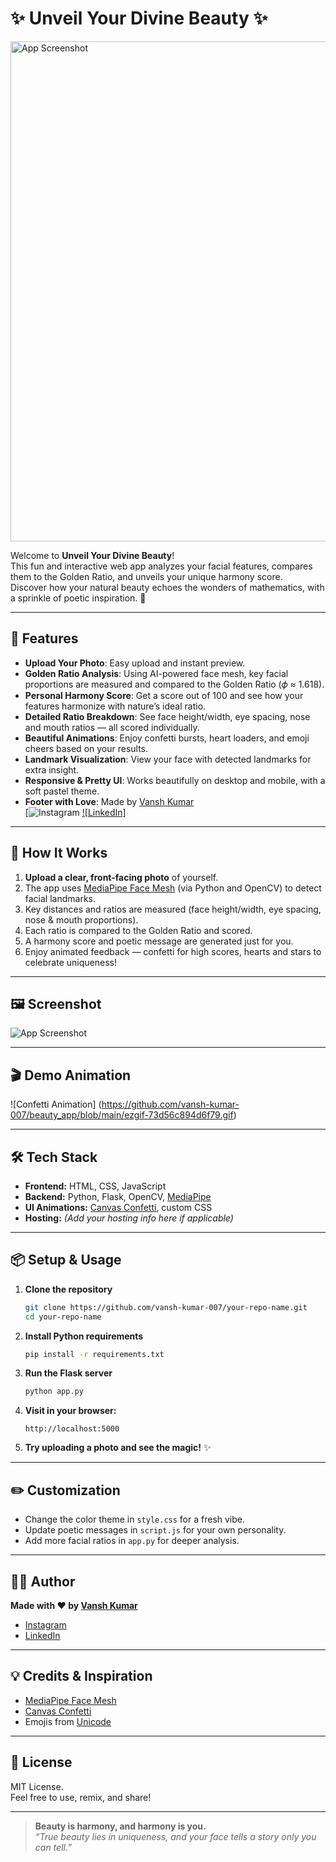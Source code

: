 # ✨ Unveil Your Divine Beauty ✨
<img src="[https://raw.githubusercontent.com/vansh-kumar-007/your-repo-name/main/screenshot.png](https://github.com/vansh-kumar-007/beauty_app/blob/main/Screenshot%20from%202025-05-29%2021-47-34.png)" alt="App Screenshot" width="800"/>


Welcome to **Unveil Your Divine Beauty**!  
This fun and interactive web app analyzes your facial features, compares them to the Golden Ratio, and unveils your unique harmony score.  
Discover how your natural beauty echoes the wonders of mathematics, with a sprinkle of poetic inspiration. 💖

---

## 🌟 Features

- **Upload Your Photo**: Easy upload and instant preview.  
- **Golden Ratio Analysis**: Using AI-powered face mesh, key facial proportions are measured and compared to the Golden Ratio (𝜙 ≈ 1.618).
- **Personal Harmony Score**: Get a score out of 100 and see how your features harmonize with nature’s ideal ratio.
- **Detailed Ratio Breakdown**: See face height/width, eye spacing, nose and mouth ratios — all scored individually.
- **Beautiful Animations**: Enjoy confetti bursts, heart loaders, and emoji cheers based on your results.
- **Landmark Visualization**: View your face with detected landmarks for extra insight.
- **Responsive & Pretty UI**: Works beautifully on desktop and mobile, with a soft pastel theme.
- **Footer with Love**: Made by [Vansh Kumar](https://www.instagram.com/vansh_kumar_369/)  
  [![Instagram](https://www.instagram.com/vansh_kumar_369/) 
  [![LinkedIn]](https://www.linkedin.com/in/vanshkumar007/)

---

## 🚀 How It Works

1. **Upload a clear, front-facing photo** of yourself.
2. The app uses [MediaPipe Face Mesh](https://google.github.io/mediapipe/solutions/face_mesh) (via Python and OpenCV) to detect facial landmarks.
3. Key distances and ratios are measured (face height/width, eye spacing, nose & mouth proportions).
4. Each ratio is compared to the Golden Ratio and scored.
5. A harmony score and poetic message are generated just for you.
6. Enjoy animated feedback — confetti for high scores, hearts and stars to celebrate uniqueness!

---

## 🖼️ Screenshot



![App Screenshot]([https://raw.githubusercontent.com/vansh-kumar-007/your-repo-name/main/screenshot.png](https://github.com/vansh-kumar-007/beauty_app/blob/main/Screenshot%20from%202025-05-29%2021-47-34.png))

---

## 🎬 Demo Animation

![Confetti Animation]
(https://github.com/vansh-kumar-007/beauty_app/blob/main/ezgif-73d56c894d6f79.gif)

---

## 🛠️ Tech Stack

- **Frontend:** HTML, CSS, JavaScript  
- **Backend:** Python, Flask, OpenCV, [MediaPipe](https://google.github.io/mediapipe/)
- **UI Animations:** [Canvas Confetti](https://www.kirilv.com/canvas-confetti/), custom CSS
- **Hosting:** *(Add your hosting info here if applicable)*

---

## 📦 Setup & Usage

1. **Clone the repository**
    ```bash
    git clone https://github.com/vansh-kumar-007/your-repo-name.git
    cd your-repo-name
    ```

2. **Install Python requirements**
    ```bash
    pip install -r requirements.txt
    ```

3. **Run the Flask server**
    ```bash
    python app.py
    ```

4. **Visit in your browser:**  
    ```
    http://localhost:5000
    ```

5. **Try uploading a photo and see the magic!** ✨

---

## ✏️ Customization

- Change the color theme in `style.css` for a fresh vibe.
- Update poetic messages in `script.js` for your own personality.
- Add more facial ratios in `app.py` for deeper analysis.

---

## 🧑‍💻 Author

**Made with ❤️ by [Vansh Kumar](https://www.instagram.com/vansh_kumar_369/)**
- [Instagram](https://www.instagram.com/vansh_kumar_369/)
- [LinkedIn](https://www.linkedin.com/in/vanshkumar007/)

---

## 💡 Credits & Inspiration

- [MediaPipe Face Mesh](https://google.github.io/mediapipe/solutions/face_mesh)
- [Canvas Confetti](https://www.kirilv.com/canvas-confetti/)
- Emojis from [Unicode](https://unicode.org/)

---

## 📸 License

MIT License.  
Feel free to use, remix, and share!

---

> **Beauty is harmony, and harmony is you.**  
> _“True beauty lies in uniqueness, and your face tells a story only you can tell.”_
